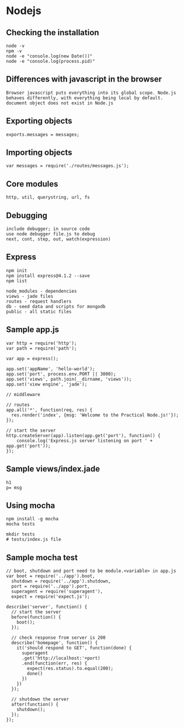 # Nodejs

## Checking the installation
    node -v
    npm -v
    node -e "console.log(new Date())"
    node -e "console.log(process.pid)"

## Differences with javascript in the browser
    Browser javascript puts everything into its global scope. Node.js behaves differently, with everything being local by default.
    document object does not exist in Node.js
    
## Exporting objects
    exports.messages = messages;

## Importing objects
    var messages = require('./routes/messages.js');

## Core modules
    http, util, querystring, url, fs

## Debugging
    include debugger; in source code
    use node debugger file.js to debug
    next, cont, step, out, watch(expression)

## Express
    npm init
    npm install express@4.1.2 --save
    npm list 

    node_modules - dependencies
    views - jade files
    routes - request handlers
    db - seed data and scripts for mongodb
    public - all static files

## Sample app.js
    var http = require('http');
    var path = require('path');

    var app = express();

    app.set('appName', 'hello-world');
    app.set('port', process.env.PORT || 3000);
    app.set('views', path.join(__dirname, 'views'));
    app.set('view engine', 'jade');

    // middleware

    // routes
    app.all('*', function(req, res) {
      res.render('index', {msg: 'Welcome to the Practical Node.js!'});
    });

    // start the server
    http.createServer(app).listen(app.get('port'), function() {
        console.log('Express.js server listening on port ' + app.get('port'));
    });

## Sample views/index.jade
    h1
    p= msg

## Using mocha
    npm install -g mocha
    mocha tests

    mkdir tests
    # tests/index.js file

## Sample mocha test
    // boot, shutdown and port need to be module.<variable> in app.js
    var boot = require('../app').boot,
      shutdown = require('../app').shutdown,
      port = require('../app').port,
      superagent = require('superagent'),
      expect = require('expect.js');

    describe('server', function() {
      // start the server
      before(function() {
        boot();
      });

      // check response from server is 200
      describe('homepage', function() {
        it('should respond to GET', function(done) {
          superagent
          .get('http://localhost:'+port)
          .end(function(err, res) {
            expect(res.status).to.equal(200);
            done()
          })
        })
      }); 

      // shutdown the server
      after(function() {
        shutdown();
      });
    });


